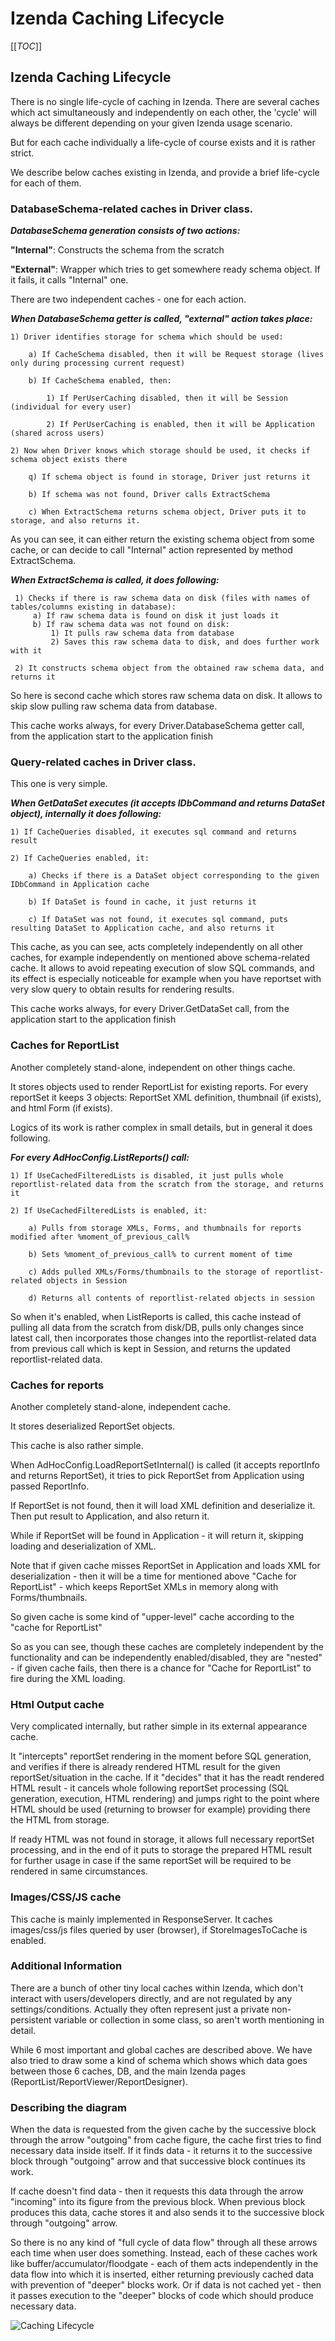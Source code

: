 # Izenda Caching Lifecycle

[[_TOC_]]

## Izenda Caching Lifecycle

There is no single life-cycle of caching in Izenda. There are several caches which act simultaneously and independently on each other, the 'cycle' will always be different depending on your given Izenda usage scenario.

But for each cache individually a life-cycle of course exists and it is rather strict.

We describe below caches existing in Izenda, and provide a brief life-cycle for each of them.

### DatabaseSchema-related caches in Driver class.

**_DatabaseSchema generation consists of two actions:_**

  **"Internal"**: Constructs the schema from the scratch

  **"External"**: Wrapper which tries to get somewhere ready schema object. If it fails, it calls "Internal" one.

There are two independent caches - one for each action.

**_When DatabaseSchema getter is called, "external" action takes place:_**

    1) Driver identifies storage for schema which should be used:

        a) If CacheSchema disabled, then it will be Request storage (lives only during processing current request)

        b) If CacheSchema enabled, then:

            1) If PerUserCaching disabled, then it will be Session (individual for every user)

            2) If PerUserCaching is enabled, then it will be Application (shared across users)

    2) Now when Driver knows which storage should be used, it checks if schema object exists there

        q) If schema object is found in storage, Driver just returns it

        b) If schema was not found, Driver calls ExtractSchema

        c) When ExtractSchema returns schema object, Driver puts it to storage, and also returns it. 

As you can see, it can either return the existing schema object from some cache, or can decide to call "Internal" action represented by method ExtractSchema.

_**When ExtractSchema is called, it does following:**_

     1) Checks if there is raw schema data on disk (files with names of tables/columns existing in database):
         a) If raw schema data is found on disk it just loads it
         b) If raw schema data was not found on disk:
             1) It pulls raw schema data from database
             2) Saves this raw schema data to disk, and does further work with it

     2) It constructs schema object from the obtained raw schema data, and returns it

So here is second cache which stores raw schema data on disk. It allows to skip slow pulling raw schema data from database.

This cache works always, for every Driver.DatabaseSchema getter call, from the application start to the application finish

### Query-related caches in Driver class.

This one is very simple. 

_**When GetDataSet executes (it accepts IDbCommand and returns DataSet object), internally it does following:**_

    1) If CacheQueries disabled, it executes sql command and returns result

    2) If CacheQueries enabled, it:

        a) Checks if there is a DataSet object corresponding to the given IDbCommand in Application cache

        b) If DataSet is found in cache, it just returns it

        c) If DataSet was not found, it executes sql command, puts resulting DataSet to Application cache, and also returns it

This cache, as you can see, acts completely independently on all other caches, for example independently on mentioned above schema-related cache. It allows to avoid repeating execution of slow SQL commands, and its effect is especially noticeable for example when you have reportset with very slow query to obtain results for rendering results.

This cache works always, for every Driver.GetDataSet call, from the application start to the application finish

### Caches for ReportList

Another completely stand-alone, independent on other things cache.

It stores objects used to render ReportList for existing reports. For every reportSet it keeps 3 objects: ReportSet XML definition, thumbnail (if exists), and html Form (if exists).

Logics of its work is rather complex in small details, but in general it does following. 

_**For every AdHocConfig.ListReports() call:**_

    1) If UseCachedFilteredLists is disabled, it just pulls whole reportlist-related data from the scratch from the storage, and returns it

    2) If UseCachedFilteredLists is enabled, it:

        a) Pulls from storage XMLs, Forms, and thumbnails for reports modified after %moment_of_previous_call%

        b) Sets %moment_of_previous_call% to current moment of time

        c) Adds pulled XMLs/Forms/thumbnails to the storage of reportlist-related objects in Session

        d) Returns all contents of reportlist-related objects in session

So when it's enabled, when ListReports is called, this cache instead of pulling all data from the scratch from disk/DB, pulls only changes since latest call, then incorporates those changes into the reportlist-related data from previous call which is kept in Session, and returns the updated reportlist-related data.

### Caches for reports

Another completely stand-alone, independent cache.

It stores deserialized ReportSet objects.

This cache is also rather simple.

When AdHocConfig.LoadReportSetInternal() is called (it accepts reportInfo and returns ReportSet), it tries to pick ReportSet from Application using passed ReportInfo.

If ReportSet is not found, then it will load XML definition and deserialize it. Then put result to Application, and also return it.

While if ReportSet will be found in Application - it will return it, skipping loading and deserialization of XML.

Note that if given cache misses ReportSet in Application and loads XML for deserialization - then it will be a time for mentioned above "Cache for ReportList" - which keeps ReportSet XMLs in memory along with Forms/thumbnails.

So given cache is some kind of "upper-level" cache according to the "cache for ReportList"

So as you can see, though these caches are completely independent by the functionality and can be independently enabled/disabled, they are "nested" - if given cache fails, then there is a chance for "Cache for ReportList" to fire during the XML loading.

### Html Output cache

Very complicated internally, but rather simple in its external appearance cache.

It "intercepts" reportSet rendering in the moment before SQL generation, and verifies if there is already rendered HTML result for the given reportSet/situation in the cache. If it "decides" that it has the readt rendered HTML result - it cancels whole following reportSet processing (SQL generation, execution, HTML rendering) and jumps right to the point where HTML should be used (returning to browser for example) providing there the HTML from storage.

If ready HTML was not found in storage, it allows full necessary reportSet processing, and in the end of it puts to storage the prepared HTML result for further usage in case if the same reportSet will be required to be rendered in same circumstances.

### Images/CSS/JS cache

This cache is mainly implemented in ResponseServer. It caches images/css/js files queried by user (browser), if StoreImagesToCache is enabled.

### Additional Information

There are a bunch of other tiny local caches within Izenda, which don't interact with users/developers directly, and are not regulated by any settings/conditions. Actually they often represent just a private non-persistent variable or collection in some class, so aren't worth mentioning in detail.

While 6 most important and global caches are described above. We have also tried to draw some a kind of schema which shows which data goes between those 6 caches, DB, and the main Izenda pages (ReportList/ReportViewer/ReportDesigner).

### Describing the diagram

When the data is requested from the given cache by the successive block through the arrow "outgoing" from cache figure, the cache first tries to find necessary data inside itself. If it finds data - it returns it to the successive block through "outgoing" arrow and that successive block continues its work.

If cache doesn't find data - then it requests this data through the arrow "incoming" into its figure from the previous block. When previous block produces this data, cache stores it and also sends it to the successive block through "outgoing" arrow.

So there is no any kind of "full cycle of data flow" through all these arrows each time when user does something. Instead, each of these caches work like buffer/accumulator/floodgate - each of them acts independently in the data flow into which it is inserted, either returning previously cached data with prevention of "deeper" blocks work. Or if data is not cached yet - then it passes execution to the "deeper" blocks of code which should produce necessary data.

![Caching Lifecycle](/FAQ/Izenda-Caching-Lifecycle/Caching-Lifecycle.png)